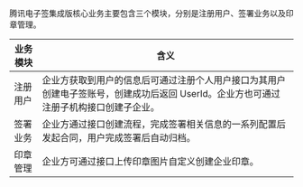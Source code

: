 腾讯电子签集成版核心业务主要包含三个模块，分别是注册用户、签署业务以及印章管理。

| 业务模块 | 含义 |
|---------|---------|
| 注册用户 | 企业方获取到用户的信息后可通过注册个人用户接口为其用户创建电子签账号，创建成功后返回 UserId。企业方也可通过注册子机构接口创建子企业。 |
| 签署业务 | 企业方通过接口创建流程，完成签署相关信息的一系列配置后发起合同，用户完成签署后自动归档。 |
| 印章管理 | 企业方可通过接口上传印章图片自定义创建企业印章。 |
